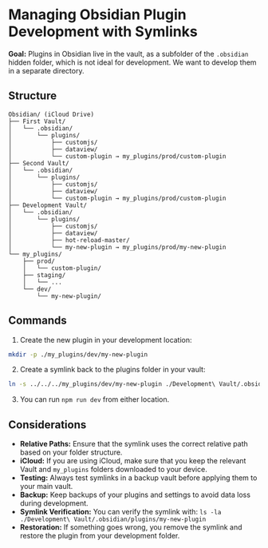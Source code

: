 # Managing Obsidian Plugin Development with Symlinks

**Goal:** Plugins in Obsidian live in the vault, as a subfolder of the `.obsidian` hidden folder, which is not ideal for development. We want to develop them in a separate directory.

## Structure

```
Obsidian/ (iCloud Drive)
├── First Vault/
│   └── .obsidian/
│       └── plugins/
│           ├── customjs/
│           ├── dataview/
│           └── custom-plugin → my_plugins/prod/custom-plugin
├── Second Vault/
│   └── .obsidian/
│       └── plugins/
│           ├── customjs/
│           ├── dataview/
│           └── custom-plugin → my_plugins/prod/custom-plugin
├── Development Vault/
│   └── .obsidian/
│       └── plugins/
│           ├── customjs/
│           ├── dataview/
│           ├── hot-reload-master/
│           └── my-new-plugin → my_plugins/prod/my-new-plugin
└── my_plugins/
    ├── prod/
    │   └── custom-plugin/
    ├── staging/
    │   └── ...
    └── dev/
        └── my-new-plugin/
```

## Commands

1. Create the new plugin in your development location:

```bash
mkdir -p ./my_plugins/dev/my-new-plugin
```

2. Create a symlink back to the plugins folder in your vault:

```bash
ln -s ../../../my_plugins/dev/my-new-plugin ./Development\ Vault/.obsidian/plugins/my-new-plugin
```

3. You can run `npm run dev` from either location.

## Considerations

- **Relative Paths:** Ensure that the symlink uses the correct relative path based on your folder structure.
- **iCloud:** If you are using iCloud, make sure that you keep the relevant Vault and `my_plugins` folders downloaded to your device.
- **Testing:** Always test symlinks in a backup vault before applying them to your main vault.
- **Backup:** Keep backups of your plugins and settings to avoid data loss during development.
- **Symlink Verification:** You can verify the symlink with: `ls -la ./Development\ Vault/.obsidian/plugins/my-new-plugin`
- **Restoration:** If something goes wrong, you remove the symlink and restore the plugin from your development folder.

